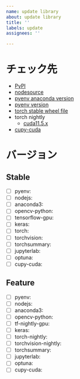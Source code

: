 ```yaml
---
name: update library
about: update library
title: ''
labels: update
assignees: ''

---
```


# チェック先
- [PyPI](https://pypi.org/)
- [nodesource](https://github.com/nodesource/distributions#debinstall)
- [pyenv anaconda version](https://github.com/pyenv/pyenv/tree/master/plugins/python-build/share/python-build)
- [pyenv version](https://github.com/pyenv/pyenv/releases)
- [torch stable wheel file](https://download.pytorch.org/whl/torch_stable.html)
- torch nightly
  - [cuda11.5.x](https://download.pytorch.org/whl/nightly/cu115/torch_nightly.html)
- [cupy-cuda](https://github.com/cupy/cupy)

# バージョン

## Stable

- [ ] pyenv: 
- [ ] nodejs: 
- [ ] anaconda3: 
- [ ] opencv-python: 
- [ ] tensorflow-gpu: 
- [ ] keras: 
- [ ] torch: 
- [ ] torchvision: 
- [ ] torchsummary: 
- [ ] jupyterlab: 
- [ ] optuna: 
- [ ] cupy-cuda: 

## Feature

- [ ] pyenv: 
- [ ] nodejs: 
- [ ] anaconda3: 
- [ ] opencv-python: 
- [ ] tf-nightly-gpu: 
- [ ] keras: 
- [ ] torch-nightly: 
- [ ] torchvision-nightly: 
- [ ] torchsummary: 
- [ ] jupyterlab: 
- [ ] optuna: 
- [ ] cupy-cuda: 
